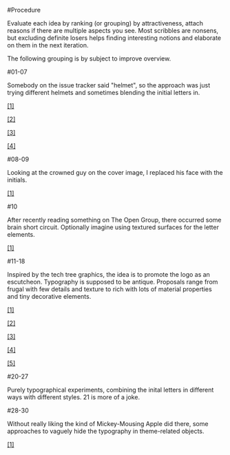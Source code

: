 #Procedure

Evaluate each idea by ranking (or grouping) by attractiveness, attach reasons if there are multiple aspects you see. Most scribbles are nonsens, but excluding definite losers helps finding interesting notions and elaborate on them in the next iteration.

The following grouping is by subject to improve overview.

#01-07

Somebody on the issue tracker said "helmet", so the approach was just trying different helmets and sometimes blending the initial letters in.

[[1]](http://fc02.deviantart.net/fs70/f/2011/126/7/c/age_of_empires_1_icon_by_hori873-d3fpssn.png)

[[2]](http://www.valiantarms.com/medieval-armor-images/imperial-roman-helmet-8112.jpg)

[[3]](https://1.bp.blogspot.com/-6Li5eA3ZTsM/UILX9uREaiI/AAAAAAAAALw/xLfxd-BQHWc/s1600/helmet.jpg)

[[4]](https://upload.wikimedia.org/wikipedia/commons/thumb/3/3e/Helmet_typ_Weissenau_01.jpg/200px-Helmet_typ_Weissenau_01.jpg)


#08-09

Looking at the crowned guy on the cover image, I replaced his face with the initials.

[[1]](http://fc00.deviantart.net/fs70/f/2013/043/3/3/age_of_empires_ii___icon_by_blagoicons-d5upol1.png)

#10

After recently reading something on The Open Group, there occurred some brain short circuit. Optionally imagine using textured surfaces for the letter elements.

[[1]](http://www.energistics.org/Assets/11650theopengroup.jpg)

#11-18

Inspired by the tech tree graphics, the idea is to promote the logo as an escutcheon. Typography is supposed to be antique. Proposals range from frugal with few details and texture to rich with lots of material properties and tiny decorative elements.

[[1]](https://www.mobygames.com/images/shots/l/17039-age-of-empires-ii-the-age-of-kings-windows-screenshot-the-technology.jpg)

[[2]](https://duckduckgo.com/?q=heraldry&iax=1&ia=images)

[[3]](https://1.bp.blogspot.com/-3hKBbhDkkMk/ULa1iGGUEoI/AAAAAAAAAI0/WxaCl9J2VQ4/s1600/alpha_omega.gif)

[[4]](http://toyznthehood.com/wp-content/uploads/2012/11/alpha_omega.jpg)

[[5]](http://www.taubenschlag.de/cms_pics/alpha-omega-01.gif)


#20-27

Purely typographical experiments, combining the inital letters in different ways with different styles. 21 is more of a joke.

#28-30

Without really liking the kind of Mickey-Mousing Apple did there, some approaches to vaguely hide the typography in theme-related objects.

[[1]](https://images.duckduckgo.com/iu/?u=http%3A%2F%2Ffiles.softicons.com%2Fdownload%2Fapplication-icons%2Fmac-style-applications-icons-by-c55inator%2Fpng%2F512%2FApplications.png&f=1)
